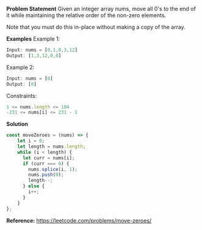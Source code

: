 **Problem Statement**
Given an integer array nums, move all 0's to the end of it while maintaining the relative order of the non-zero elements.

Note that you must do this in-place without making a copy of the array.

 
**Examples**
Example 1:
```js
Input: nums = [0,1,0,3,12]
Output: [1,3,12,0,0]
```

Example 2:
```js
Input: nums = [0]
Output: [0]
```
 

Constraints:
```js
1 <= nums.length <= 104
-231 <= nums[i] <= 231 - 1
```

**Solution**
```js
const moveZeroes = (nums) => {
    let i = 0;
    let length = nums.length;
    while (i < length) {
      let curr = nums[i];
      if (curr === 0) {
        nums.splice(i, 1);
        nums.push(0);
        length--;
      } else {
        i++;
      }
    }
};
```

**Reference:**
https://leetcode.com/problems/move-zeroes/
